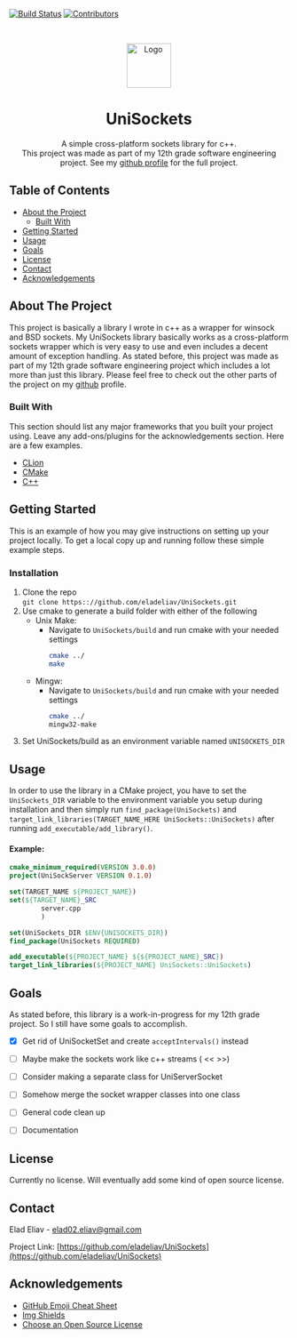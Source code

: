 <!--
*** Thanks for checking out this README Template. If you have a suggestion that would
*** make this better please fork the repo and create a pull request or simple open
*** an issue with the tag "enhancement".
*** Thanks again! Now go create something AMAZING! :D
-->





<!-- PROJECT SHIELDS -->
[![Build Status][build-shield]]()
[![Contributors][contributors-shield]]()


<!-- PROJECT LOGO -->
<br />
<p align="center">
  <a href="https://github.com/eladeliav/UniSockets">
    <img src="https://cdn2.iconfinder.com/data/icons/seo-internet-marketing-6/256/Communities__Networks-512.png" alt="Logo" width="80" height="80">
  </a>

  <h1 align="center">UniSockets</h1>

  <p align="center">
    A simple cross-platform sockets library for c++.
    <br />
    This project was made as part of my 12th grade software engineering project.
    See my <a href="https://github.com/eladeliav/UniSockets">github profile</a> for the full project.
    <br />
    <!--<a href="https://github.com/othneildrew/Best-README-Template"><strong>Explore the docs »</strong></a>
    <br />
    <br />
    <a href="https://github.com/othneildrew/Best-README-Template">View Demo</a>
    ·
    <a href="https://github.com/othneildrew/Best-README-Template/issues">Report Bug</a>
    ·
    <a href="https://github.com/othneildrew/Best-README-Template/issues">Request Feature</a>
    -->
  </p>
</p>



<!-- TABLE OF CONTENTS -->
## Table of Contents

* [About the Project](#about-the-project)
  * [Built With](#built-with)
* [Getting Started](#getting-started)
* [Usage](#usage)
* [Goals](#goals)
* [License](#license)
* [Contact](#contact)
* [Acknowledgements](#acknowledgements)



<!-- ABOUT THE PROJECT -->
## About The Project
<!--[![Product Name Screen Shot][product-screenshot]](https://example.com))-->

This project is basically a library I wrote in c++ as a wrapper for winsock and BSD sockets. 
My UniSockets library basically works as a cross-platform sockets wrapper which is very easy to use and
even includes a decent amount of exception handling. As stated before, this project was made
as part of my 12th grade software engineering project which includes a lot more than just this library.
Please feel free to check out the other parts of the project on my <a href="https://github.com/eladeliav/">github</a>
profile.
### Built With
This section should list any major frameworks that you built your project using. Leave any add-ons/plugins for the acknowledgements section. Here are a few examples.
* [CLion](https://www.jetbrains.com/clion/)
* [CMake](https://cmake.org/)
* [C++](http://www.cplusplus.com/doc/tutorial/)



<!-- GETTING STARTED -->
## Getting Started

This is an example of how you may give instructions on setting up your project locally.
To get a local copy up and running follow these simple example steps.



### Installation

1. Clone the repo
<br />```git clone https:://github.com/eladeliav/UniSockets.git```
2. Use cmake to generate a build folder with either of the following
    * Unix Make:
        - Navigate to ```UniSockets/build``` and run cmake with your needed settings
            ```bash
            cmake ../
            make
            ```
    * Mingw:
        - Navigate to ```UniSockets/build``` and run cmake with your needed settings
            ```bash
            cmake ../
            mingw32-make
            ```
3. Set UniSockets/build as an environment variable named ```UNISOCKETS_DIR```


<!-- USAGE EXAMPLES -->
## Usage

In order to use the library in a CMake project, you have to set the ```UniSockets_DIR``` variable
to the environment variable you setup during installation and then simply run ```find_package(UniSockets)```
and ```target_link_libraries(TARGET_NAME_HERE UniSockets::UniSockets)``` after running ```add_executable/add_library()```.
<br />
#### Example:
```cmake
cmake_minimum_required(VERSION 3.0.0)
project(UniSockServer VERSION 0.1.0)

set(TARGET_NAME ${PROJECT_NAME})
set(${TARGET_NAME}_SRC
        server.cpp
        )

set(UniSockets_DIR $ENV{UNISOCKETS_DIR})
find_package(UniSockets REQUIRED)

add_executable(${PROJECT_NAME} ${${PROJECT_NAME}_SRC})
target_link_libraries(${PROJECT_NAME} UniSockets::UniSockets)
```

<!-- GOALS -->
## Goals

As stated before, this library is a work-in-progress for my 12th grade project. So I still have some
goals to accomplish.

- [x] Get rid of UniSocketSet and create ```acceptIntervals()``` instead
- [ ] Maybe make the sockets work like c++ streams ( << >>)
- [ ] Consider making a separate class for UniServerSocket
- [ ] Somehow merge the socket wrapper classes into one class
- [ ] General code clean up
- [ ] Documentation



<!-- LICENSE -->
## License

Currently no license. Will eventually add some kind of open source license.


<!-- CONTACT -->
## Contact

Elad Eliav - elad02.eliav@gmail.com

Project Link: [https://github.com/eladeliav/UniSockets](https://github.com/eladeliav/UniSockets)



<!-- ACKNOWLEDGEMENTS -->
## Acknowledgements
* [GitHub Emoji Cheat Sheet](https://www.webpagefx.com/tools/emoji-cheat-sheet)
* [Img Shields](https://shields.io)
* [Choose an Open Source License](https://choosealicense.com)





<!-- MARKDOWN LINKS & IMAGES -->
[build-shield]: https://img.shields.io/badge/build-passing-brightgreen.svg?style=flat-square
[contributors-shield]: https://img.shields.io/badge/contributors-1-orange.svg?style=flat-square
[license-url]: https://choosealicense.com/licenses/mit
[linkedin-shield]: https://img.shields.io/badge/-LinkedIn-black.svg?style=flat-square&logo=linkedin&colorB=555
[linkedin-url]: https://linkedin.com/in/othneildrew
[product-screenshot]: https://raw.githubusercontent.com/othneildrew/Best-README-Template/master/screenshot.png